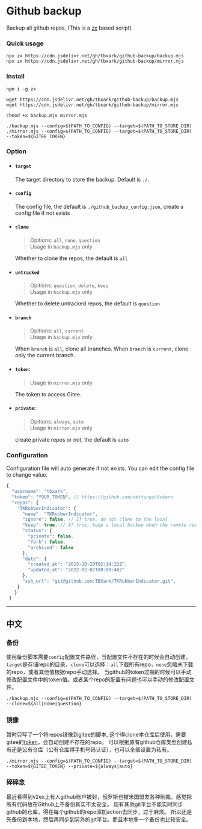 # Github backup

Backup all github repos, (This is a [zx](https://github.com/google/zx) based script)


### Quick usage

```shell
npx zx https://cdn.jsdelivr.net/gh/tbxark/github-backup/backup.mjs
npx zx https://cdn.jsdelivr.net/gh/tbxark/github-backup/mirror.mjs
```


### Install


```shell
npm i -g zx

wget https://cdn.jsdelivr.net/gh/tbxark/github-backup/backup.mjs
wget https://cdn.jsdelivr.net/gh/tbxark/github-backup/mirror.mjs

chmod +x backup.mjs mirror.mjs

./backup.mjs --config=$(PATH_TO_CONFIG) --target=$(PATH_TO_STORE_DIR) 
./mirror.mjs --config=$(PATH_TO_CONFIG) --target=$(PATH_TO_STORE_DIR) --token=${GITEE_TOKEN}
```


### Option

- #### `target` 
  The target directory to store the backup. Default is `./`.
  
- #### `config`
  The config file, the default is `./github_backup_config.json`, create a config file if not exists
  
- #### `clone`
  > Opitions: `all`, `none`, `question`<br>
  > Usage in `backup.mjs` only

  Whether to clone the repos, the default is `all`

- #### `untracked`
  > Opitions: `question`, `delete`, `keep`<br>
  > Usage in `backup.mjs` only

  Whether to delete untracked repos, the default is `question`

- #### `branch`
  > Opitions: `all`, `current`<br>
  > Usage in `backup.mjs` only

  When `branch` is `all`, clone all branches. When `branch` is `current`, clone only the current branch.
  
- #### `token`: 
  > Usage in `mirror.mjs` only
  
  The token to access Gitee.

- #### `private`:
  > Opitions: `always`, `auto`<br>
  > Usage in `mirror.mjs` only

  create private repos or not, the default is `auto`
  
### Configuration

Configuration file will auto generate if not exists. You can edit the config file to change value.

```js
{
  "username": "tbxark",
  "token": "YOUR_TOKEN", // https://github.com/settings/tokens
  "repos": {
    "TKRubberIndicator": {
      "name": "TKRubberIndicator",
      "ignore": false, // If true, do not clone to the local
      "keep": true, // If true, keep a local backup when the remote repo is deleted
      "status": {
        "private": false,
        "fork": false,
        "archived": false
      },
      "date": {
        "created_at": "2015-10-28T02:14:22Z",
        "updated_at": "2022-02-07T08:09:48Z"
      },
      "ssh_url": "git@github.com:TBXark/TKRubberIndicator.git",
    }
   }
 }
```

---



## 中文


### 备份

使用备份脚本需要`config`配置文件路径，当配置文件不存在的时候会自动创建。`target`是存储repo的目录，`clone`可以选择：`all`下载所有repo，`none`忽略未下载的repo，或者其他值根据repo手动选择。
当github的token过期的时候可以手动修改配置文件中的token值。或者某个repo的配置有问题也可以手动的修改配置文件。

```shell
./backup.mjs --config=$(PATH_TO_CONFIG) --target=$(PATH_TO_STORE_DIR) --clone=${all|none|question}
```

### 镜像

暂时只写了一个将repos镜像到gitee的脚本, 这个得clone本仓库后使用，需要gitee的[token](https://gitee.com/profile/personal_access_tokens)，会自动创建不存在的repo。
可以根据原有github仓库类型创建私有还是公有仓库（公有仓库得手机号码认证），也可以全部设置为私有。
```shell
./mirror.mjs --config=$(PATH_TO_CONFIG) --target=$(PATH_TO_STORE_DIR) --token=${GITEE_TOKEN} --private=${always|auto}
```

### 碎碎念

最近看得到v2ex上有人github账户被封，俄罗斯也被米国盟友各种制裁。感觉把所有代码放在Github上不备份其实不太安全。
现有其他git平台不能实时同步github的仓库。得在每个github的repo添加action去同步，过于麻烦。
所以还是先备份到本地，然后再同步到另外的git平台。而且本地多一个备份也比较安全。
